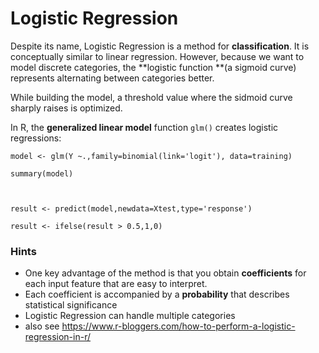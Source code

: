 # Logistic Regression

Despite its name, Logistic Regression is a method for **classification**. It is conceptually similar to linear regression. However, because we want to model discrete categories, the **logistic function **\(a sigmoid curve\) represents alternating between categories better.

While building the model, a threshold value where the sidmoid curve sharply raises is optimized.

In R, the **generalized linear model** function `glm()` creates logistic regressions:

`model <- glm(Y ~.,family=binomial(link='logit'), data=training)`

`summary(model)`

``

`result <- predict(model,newdata=Xtest,type='response')`

`result <- ifelse(result > 0.5,1,0)`

### Hints

* One key advantage of the method is that you obtain **coefficients** for each input feature that are easy to interpret. 
* Each coefficient is accompanied by a **probability** that describes statistical significance 
* Logistic Regression can handle multiple categories
* also see [https://www.r-bloggers.com/how-to-perform-a-logistic-regression-in-r/  ](https://www.r-bloggers.com/how-to-perform-a-logistic-regression-in-r/)



